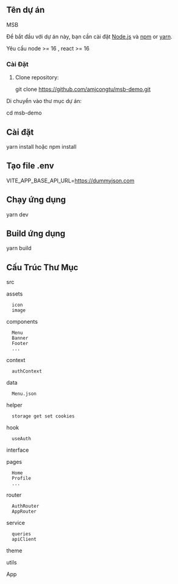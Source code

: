 ## Tên dự án

MSB

Để bắt đầu với dự án này, bạn cần cài đặt [Node.js](https://nodejs.org/) và [npm](https://www.npmjs.com/) or [yarn](https://yarnpkg.com/).

Yêu cầu node >= 16 , react >= 16

### Cài Đặt

1. Clone repository:

   git clone https://github.com/amjcongtu/msb-demo.git

Di chuyển vào thư mục dự án:

cd msb-demo

## Cài đặt

yarn install hoặc npm install

## Tạo file .env

VITE_APP_BASE_API_URL=https://dummyjson.com  


## Chạy ứng dụng

yarn dev

## Build ứng dụng

yarn build


## Cấu Trúc Thư Mục

src

   assets  

      icon
      image

   components

      Menu
      Banner
      Footer
      ...

   context

      authContext

   data

      Menu.json

   helper

      storage get set cookies

   hook

      useAuth

   interface

   pages

      Home
      Profile
      ...
   
   router

      AuthRouter
      AppRouter

   service
   
      queries
      apiClient

   theme

   utils

App
